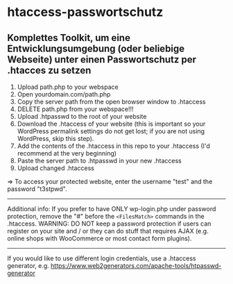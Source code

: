 # htaccess-passwortschutz
## Komplettes Toolkit, um eine Entwicklungsumgebung (oder beliebige Webseite) unter einen Passwortschutz per .htacces zu setzen

1. Upload path.php to your webspace
2. Open yourdomain.com/path.php
3. Copy the server path from the open browser window to .htaccess
4. DELETE path.php from your webspace!!!
5. Upload .htpasswd to the root of your website
6. Download the .htaccess of your website (this is important so your WordPress permalink settings do not get lost; if you are not using WordPress, skip this step).
7. Add the contents of the .htaccess in this repo to your .htaccess (I'd recommend at the very beginning)
8. Paste the server path to .htpasswd in your new .htaccess
9. Upload changed .htaccess

=> To access your protected website, enter the username "test" and the password "t3stpwd".

---
Additional info:
If you prefer to have ONLY wp-login.php under password protection, remove the "#" before the ``<FilesMatch>`` commands in the .htaccess. 
WARNING: DO NOT keep a password protection if users can register on your site and / or they can do stuff that requires AJAX (e.g. online shops with WooCommerce or most contact form plugins).

---

If you would like to use different login credentials, use a .htaccess generator, e.g. https://www.web2generators.com/apache-tools/htpasswd-generator
